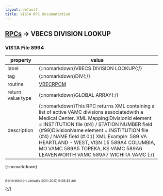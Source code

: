 ```yaml
---
layout: default
title: VISTA RPC documentation
---
```




## [RPCs](TableOfContent.md) &#8594; VBECS DIVISION LOOKUP 



### VISTA File 8994 


 property | value 
--- | --- 
 label | {::nomarkdown}VBECS DIVISION LOOKUP{:/}
 tag | {::nomarkdown}DIV{:/}
 routine | [VBECRPCM](http://code.osehra.org/dox/Routine_VBECRPCM_source.html)
 return value type | {::nomarkdown}GLOBAL ARRAY{:/}
 description | {::nomarkdown}This RPC returns XML containing a list of active VAMC divisions associatedwith a Medical Center. XML Mapping:DivisionId element =   INSTITUTION file (#4) / STATION NUMBER field (#99)DivisionName element = INSTITUTION file (#4) / NAME field (#.01) XML Example:<Divisions>    <Division>        <DivisionId>589</DivisionId>        <DivisionName>VA HEARTLAND - WEST, VISN 15</DivisionName>    </Division>    <Division>        <DivisionId>589A4</DivisionId>        <DivisionName>COLUMBIA, MO VAMC</DivisionName>    </Division>    <Division>        <DivisionId>589A5</DivisionId>        <DivisionName>TOPEKA, KS VAMC</DivisionName>    </Division>    <Division>        <DivisionId>589A6</DivisionId>        <DivisionName>LEAVENWORTH VAMC</DivisionName>    </Division>    <Division>        <DivisionId>589A7</DivisionId>        <DivisionName>WICHITA VAMC</DivisionName>    </Division></Divisions>{:/}

{::nomarkdown} <br/><br/><p style="font-size: 11px">Generated on January 20th 2017, 5:08:32 am</p>{:/}